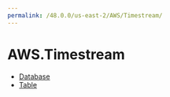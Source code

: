 ```yaml
---
permalink: /48.0.0/us-east-2/AWS/Timestream/
---
```


# AWS.Timestream



* [Database](Database.md)
* [Table](Table.md)